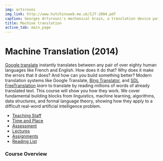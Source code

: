 ```yaml
---
img: artsrouni
img_link: http://www.hutchinsweb.me.uk/IJT-2004.pdf
caption: Georges Artsrouni's mechanical brain, a translation device patented in 1933 in France.
title: Machine translation
active_tab: main_page 
---
```


Machine Translation (2014)
==========================

[Google translate](https://translate.google.com/) instantly 
translates between any pair of over eighty human languages like French and 
English. How does it do that? Why does it make the errors that it does? And 
how can you build something better? Modern translation systems like Google 
Translate, [Bing Translator](http://www.bing.com/translator/), 
and [SDL FreeTranslation](http://www.freetranslation.com/)
*learn* to translate by reading millions of words of already translated text. 
This course will show you how they work. We cover fundamental building 
blocks from linguistics, machine learning, algorithms, data structures, 
and formal language theory, showing how they apply to a difficult real-word 
artificial intelligence problem.

* [Teaching Staff](staff.html)
* [Time and Place](timeandplace.html)
* [Assessment](assessment.html)
* [Lectures](lectures.html)
* [Assignments](assignments.html)
* [Reading List](reading.html)


### Course Overview

